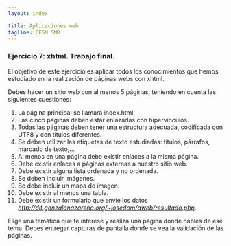 ```yaml
---
layout: index

title: Aplicaciones web
tagline: CFGM SMR
---
```


### Ejercicio 7: xhtml. Trabajo final.

El objetivo de este ejercicio es aplicar todos los conocimientos que hemos estudiado en la realización de páginas webs con xhtml. 

Debes hacer un sitio web con al menos 5 páginas, teniendo en cuenta las siguientes cuestiones:

1. La página principal se llamará index.html
2. Las cinco páginas deben estar enlazadas con hipervínculos.
3. Todas las páginas deben tener una estructura adecuada, codificada con UTF8 y con títulos diferentes.
4. Se deben utilizar las etiquetas de texto estudiadas: títulos, párrafos, marcado de texto,...
5. Al menos en una página debe existir enlaces a la misma página.
6. Debe existir enlaces a páginas externas a nuestro sitio web.
7. Debe existir alguna lista ordenada y no ordenada.
8. Se deben incluir imágenes.
9. Se debe incluir un mapa de imagen.
10. Debe existir al menos una tabla.
11. Debe existir un formulario que envíe los datos *http://dit.gonzalonazareno.org/~josedom/aweb/resultado.php*.

Elige una temática que te interese y realiza una página donde hables de ese tema. Debes entregar capturas de pantalla donde se vea la validación de las páginas.

